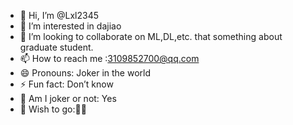 - 👋 Hi, I’m @Lxl2345
- 👀 I’m interested in dajiao
- 💞️ I’m looking to collaborate on ML,DL,etc. that something about graduate student.
- 📫 How to reach me :3109852700@qq.com
- 😄 Pronouns: Joker in the world
- ⚡ Fun fact: Don’t know
- 🤡 Am I joker or not: Yes
- 🏫 Wish to go:🦌🧱

<!---
Lxl2345/Lxl2345 is a ✨ special ✨ repository because its `README.md` (this file) appears on your GitHub profile.
You can click the Preview link to take a look at your changes.
--->
